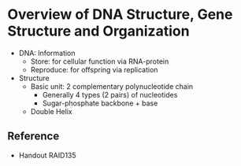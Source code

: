 # Overview of DNA Structure, Gene Structure and Organization

* DNA: Information
  * Store: for cellular function via RNA-protein
  * Reproduce: for offspring via replication
* Structure
  * Basic unit: 2 complementary polynucleotide chain
    * Generally 4 types (2 pairs) of nucleotides
    * Sugar-phosphate backbone + base
  * Double Helix

## Reference

* Handout RAID135
